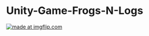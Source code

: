 # Unity-Game-Frogs-N-Logs
<a href="https://imgflip.com/gif/2lfq53"><img src="https://i.imgflip.com/2lfq53.gif" title="made at imgflip.com"/></a>

